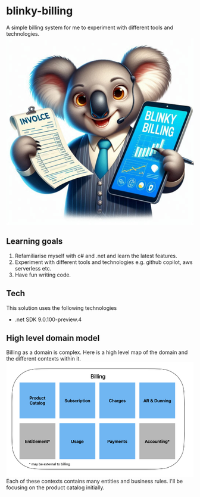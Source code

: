 # blinky-billing
A simple billing system for me to experiment with different tools and technologies.
![Blinky billing logo generated using dall-e](_3a91140d-8508-436a-b204-159e857d0f61.jpeg)

## Learning goals
1. Refamiliarise myself with c# and .net and learn the latest features.
2. Experiment with different tools and technologies e.g. github copilot, aws serverless etc.
3. Have fun writing code.

## Tech
This solution uses the following technologies
- .net SDK 9.0.100-preview.4

## High level domain model
Billing as a domain is complex. Here is a high level map of the domain and the different contexts within it.
![billing domain model](billing-domain-v1.png)
Each of these contexts contains many entities and business rules. I'll be focusing on the product catalog initially.